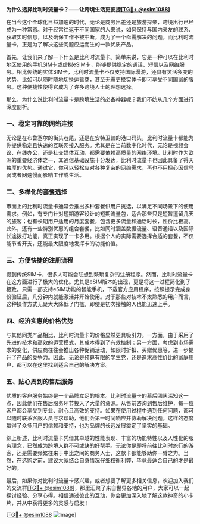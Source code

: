 **为什么选择比利时流量卡？——让跨境生活更便捷[[TG💪+ @esim1088](https://t.me/s/esim1088)]**

在当今这个全球化日益加速的时代，无论是商务出差还是旅游探亲，跨境出行已经成为一种常态。对于经常往返于不同国家的人来说，如何保持与国内亲友的联系、获取实时信息，以及确保工作不被中断，成为了一个亟需解决的问题。而比利时流量卡，正是为了解决这些问题应运而生的一款优质产品。

首先，让我们来了解一下什么是比利时流量卡。简单来说，它是一种可以在比利时地区使用的手机SIM卡或虚拟eSIM卡，能够提供稳定的通话、短信以及网络服务。相比传统的实体SIM卡，比利时流量卡不仅支持国际漫游，还具有灵活多变的优势，比如可以随时随地切换运营商，甚至无需更换实体卡即可享受不同国家的服务。这种便捷性使得它成为了许多跨境人士的理想选择。

那么，为什么说比利时流量卡是跨境生活的必备神器呢？我们不妨从几个方面进行深度剖析。

### **一、稳定可靠的网络连接**
无论是在布鲁塞尔的街头巷尾，还是在安特卫普的港口码头，比利时流量卡都能为你提供稳定且快速的互联网接入服务。尤其是在当前数字化时代，无论是视频会议、在线办公，还是社交媒体互动，都需要依赖高质量的网络环境。比利时作为欧洲的重要经济体之一，其通信基础设施十分发达，比利时流量卡也因此具备了得天独厚的优势。通过它，你可以轻松应对各种复杂的网络需求，再也不用担心因信号弱或者网速慢而影响工作或生活。

### **二、多样化的套餐选择**
市面上的比利时流量卡通常会推出多种套餐供用户挑选，以满足不同场景下的使用需求。例如，有专门针对短期游客设计的短期流量包，适合那些只是短暂逗留几天的旅客；也有长期用户适用的月度套餐，包含更多流量和通话时长，性价比极高。此外，还有一些特别优惠的组合套餐，比如同时涵盖数据流量、语音通话以及国际长途拨打功能，真正实现了一卡多用。根据个人的实际需要选择合适的套餐，不仅能节省开支，还能最大限度地发挥卡的功能价值。

### **三、方便快捷的注册流程**
提到传统SIM卡，很多人可能会联想到繁琐复杂的注册程序。然而，比利时流量卡在这方面进行了极大的优化。尤其是eSIM版本的出现，更是将这一过程简化到了极致。只需一部支持eSIM功能的智能手机，下载官方应用程序，按照提示完成身份验证后，几分钟内就能激活并开始使用。对于那些对技术不太熟悉的用户而言，这种操作方式无疑大大降低了门槛，即使是初次接触的人也能迅速上手。

### **四、经济实惠的价格优势**
与其他同类产品相比，比利时流量卡的价格显然更具吸引力。一方面，由于采用了先进的技术和高效的运营模式，其成本得到了有效控制；另一方面，考虑到市场需求的变化，供应商往往会推出各种促销活动，如限时折扣、买赠优惠等，进一步提升了产品的竞争力。因此，无论是预算有限的学生党，还是追求高性价比的家庭用户，都可以在这里找到适合自己的解决方案。

### **五、贴心周到的售后服务**
优质的客户服务始终是一个品牌立足的根本。比利时流量卡的幕后团队深知这一点，因此他们在售后服务环节投入了大量的资源。从售前咨询到售后维护，每一位客户都会享受到专业、耐心且高效的支持。如果在使用过程中遇到任何问题，都可以随时联系客服人员寻求帮助，他们会第一时间响应并协助解决问题。这样的态度赢得了众多用户的信赖和支持，也为品牌的长远发展奠定了坚实的基础。

综上所述，比利时流量卡凭借其卓越的性能表现、丰富的功能特性以及人性化的服务理念，已然成为跨境人群不可或缺的好帮手。无论你是即将前往比利时旅行的游客，还是需要频繁往来于中比之间的商务人士，这款卡都能够助你一臂之力。当然，在选购之前，建议大家结合自身情况仔细权衡利弊，毕竟最适合自己的才是最好的。

最后，如果你对比利时流量卡感兴趣，或者想要了解更多相关信息，欢迎加入我们的交流群[[TG💪+ @esim1088](https://t.me/s/esim1088)]，那里汇聚了来自世界各地的用户，大家可以一起探讨经验、分享心得。相信通过彼此的互动，你会更加深入地了解这款神奇的小卡片，并从中获得更多的灵感与启发！

[[TG💪+ @esim1088](https://t.me/s/esim1088) ![Image](https://i.postimg.cc/4NQfJmqS/Snipaste-2025-05-13-00-14-12.png)]